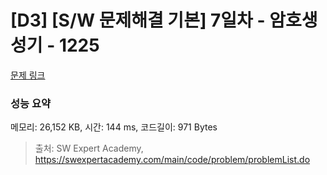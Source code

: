 # [D3] [S/W 문제해결 기본] 7일차 - 암호생성기 - 1225 

[문제 링크](https://swexpertacademy.com/main/code/problem/problemDetail.do?contestProbId=AV14uWl6AF0CFAYD) 

### 성능 요약

메모리: 26,152 KB, 시간: 144 ms, 코드길이: 971 Bytes



> 출처: SW Expert Academy, https://swexpertacademy.com/main/code/problem/problemList.do